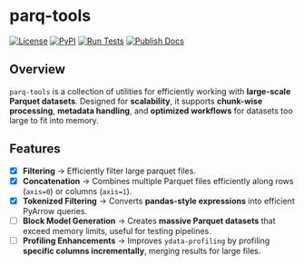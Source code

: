 # parq-tools
[![License](https://img.shields.io/github/license/Elphick/parq-tools.svg?logo=apache&logoColor=white)](https://pypi.org/project/parq-tools/)
[![PyPI](https://img.shields.io/pypi/v/parq-tools.svg?logo=python&logoColor=white)](https://pypi.org/project/parq-tools/)
[![Run Tests](https://github.com/Elphick/parq-tools/actions/workflows/poetry_build_and_test.yml/badge.svg?branch=main)](https://github.com/Elphick/parq-tools/actions/workflows/poetry_build_and_test.yml)
[![Publish Docs](https://github.com/Elphick/parq-tools/actions/workflows/poetry_sphinx_docs_to_gh_pages.yml/badge.svg?branch=main)](https://github.com/Elphick/parq-tools/actions/workflows/poetry_sphinx_docs_to_gh_pages.yml)

## Overview
`parq-tools` is a collection of utilities for efficiently working with **large-scale Parquet datasets**. Designed for **scalability**, it supports **chunk-wise processing**, **metadata handling**, and **optimized workflows** for datasets too large to fit into memory.

## Features
- [x] **Filtering** → Efficiently filter large parquet files.
- [x] **Concatenation** → Combines multiple Parquet files efficiently along rows (`axis=0`) or columns (`axis=1`).
- [x] **Tokenized Filtering** → Converts **pandas-style expressions** into efficient PyArrow queries.
- [ ] **Block Model Generation** → Creates **massive Parquet datasets** that exceed memory limits, useful for testing pipelines.
- [ ] **Profiling Enhancements** → Improves `ydata-profiling` by profiling **specific columns incrementally**, merging results for large files.
